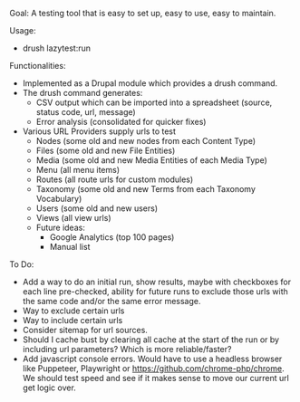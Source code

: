 Goal:
A testing tool that is easy to set up, easy to use, easy to maintain.

Usage:
- drush lazytest:run

Functionalities:
- Implemented as a Drupal module which provides a drush command.
- The drush command generates:
  - CSV output which can be imported into a spreadsheet (source, status code, url, message)
  - Error analysis (consolidated for quicker fixes)
- Various URL Providers supply urls to test
  - Nodes (some old and new nodes from each Content Type)
  - Files (some old and new File Entities)
  - Media (some old and new Media Entities of each Media Type)
  - Menu (all menu items)
  - Routes (all route urls for custom modules)
  - Taxonomy (some old and new Terms from each Taxonomy Vocabulary)
  - Users (some old and new users)
  - Views (all view urls)
  - Future ideas:
    - Google Analytics (top 100 pages)
    - Manual list

To Do:
- Add a way to do an initial run, show results, maybe with checkboxes for each line pre-checked, ability for future runs to exclude those urls with the same code and/or the same error message.
- Way to exclude certain urls
- Way to include certain urls
- Consider sitemap for url sources.
- Should I cache bust by clearing all cache at the start of the run or by including url parameters? Which is more reliable/faster?
- Add javascript console errors. Would have to use a headless browser like Puppeteer, Playwright or https://github.com/chrome-php/chrome. We should test speed and see if it makes sense to move our current url get logic over.

